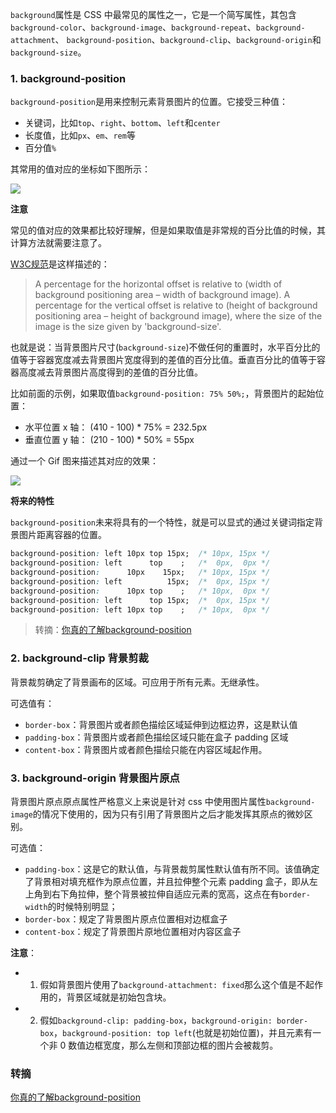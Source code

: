 `background`属性是 CSS 中最常见的属性之一，它是一个简写属性，其包含`background-color`、`background-image`、`background-repeat`、`background-attachment`、 `background-position`、`background-clip`、`background-origin`和`background-size`。

### 1. background-position

`background-position`是用来控制元素背景图片的位置。它接受三种值：

- 关键词，比如`top`、`right`、`bottom`、`left`和`center`
- 长度值，比如`px`、`em`、`rem`等
- 百分值`%`

其常用的值对应的坐标如下图所示：

![](http://cnd.qiniu.lin07ux.cn/markdown/1484662450241.png)

**注意**

常见的值对应的效果都比较好理解，但是如果取值是非常规的百分比值的时候，其计算方法就需要注意了。

[W3C规范](https://www.w3.org/TR/css3-background/#the-background-origin)是这样描述的：

> A percentage for the horizontal offset is relative to (width of background positioning area – width of background image). A percentage for the vertical offset is relative to (height of background positioning area – height of background image), where the size of the image is the size given by 'background-size'.

也就是说：当背景图片尺寸(`background-size`)不做任何的重置时，水平百分比的值等于容器宽度减去背景图片宽度得到的差值的百分比值。垂直百分比的值等于容器高度减去背景图片高度得到的差值的百分比值。

比如前面的示例，如果取值`background-position: 75% 50%;`，背景图片的起始位置：

* 水平位置 x 轴： (410 - 100) * 75% = 232.5px
* 垂直位置 y 轴： (210 - 100) * 50% = 55px

通过一个 Gif 图来描述其对应的效果：

![](http://cnd.qiniu.lin07ux.cn/Zz6n6vY.jpg)

**将来的特性**

`background-position`未来将具有的一个特性，就是可以显式的通过关键词指定背景图片距离容器的位置。

```css
background-position: left 10px top 15px;  /* 10px, 15px */
background-position: left      top    ;   /*  0px,  0px */
background-position:      10px    15px;   /* 10px, 15px */
background-position: left          15px;  /*  0px, 15px */
background-position:      10px top    ;   /* 10px,  0px */
background-position: left      top 15px;  /*  0px, 15px */
background-position: left 10px top    ;   /* 10px,  0px */
```

> 转摘：[你真的了解background-position](http://www.w3cplus.com/css/background-position-with-percent.html)

### 2. background-clip 背景剪裁

背景裁剪确定了背景画布的区域。可应用于所有元素。无继承性。

可选值有：

- `border-box`：背景图片或者颜色描绘区域延伸到边框边界，这是默认值
- `padding-box`：背景图片或者颜色描绘区域只能在盒子 padding 区域
- `content-box`：背景图片或者颜色描绘只能在内容区域起作用。

### 3. background-origin 背景图片原点

背景图片原点原点属性严格意义上来说是针对 css 中使用图片属性`background-image`的情况下使用的，因为只有引用了背景图片之后才能发挥其原点的微妙区别。

可选值：

- `padding-box`：这是它的默认值，与背景裁剪属性默认值有所不同。该值确定了背景相对填充框作为原点位置，并且拉伸整个元素 padding 盒子，即从左上角到右下角拉伸，整个背景被拉伸自适应元素的宽高，这点在有`border-width`的时候特别明显；
- `border-box`：规定了背景图片原点位置相对边框盒子
- `content-box`：规定了背景图片原地位置相对内容区盒子

**注意**：

* 1. 假如背景图片使用了`background-attachment: fixed`那么这个值是不起作用的，背景区域就是初始包含块。
* 2. 假如`background-clip: padding-box`，`background-origin: border-box`，`background-position: top left`(也就是初始位置)，并且元素有一个非 0 数值边框宽度，那么左侧和顶部边框的图片会被裁剪。


### 转摘
[你真的了解background-position](http://web.jobbole.com/89957/)

